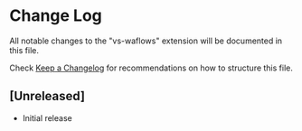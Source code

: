# Change Log

All notable changes to the "vs-waflows" extension will be documented in this file.

Check [Keep a Changelog](http://keepachangelog.com/) for recommendations on how to structure this file.

## [Unreleased]

- Initial release
